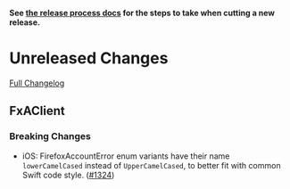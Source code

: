 **See [the release process docs](docs/howtos/cut-a-new-release.md) for the steps to take when cutting a new release.**

# Unreleased Changes

[Full Changelog](https://github.com/mozilla/application-services/compare/v0.32.1...master)
## FxAClient
	
### Breaking Changes
	
- iOS: FirefoxAccountError enum variants have their name `lowerCamelCased`
  instead of `UpperCamelCased`, to better fit with common Swift code style.
  ([#1324](https://github.com/mozilla/application-services/issues/1324))
